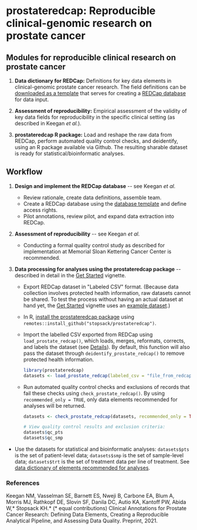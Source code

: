 # prostateredcap: Reproducible clinical-genomic research on prostate cancer

<!-- badges: start -->
<!-- badges: end -->

## Modules for reproducible clinical research on prostate cancer

1. **Data dictionary for REDCap:** Definitions for key data elements in clinical-genomic prostate cancer research. The field definitions can be [downloaded as a template](https://github.com/stopsack/prostateredcap/blob/main/inst/extdata/prostateredcap_datadictionary.csv) that serves for creating a [REDCap database](https://projectredcap.org/about/faq/) for data input. 

2. **Assessment of reproducibility:** Empirical assessment of the validity of key data fields for reproducibility in the specific clinical setting (as described in Keegan *et al.*).

3. **prostateredcap R package:** Load and reshape the raw data from REDCap, perform automated quality control checks, and deidentify, using an R package available via Github. The resulting sharable dataset is ready for statistical/bioinformatic analyses.


## Workflow

1. **Design and implement the REDCap database**  -- see Keegan *et al.*

   + Review rationale, create data definitions, assemble team.
   + Create a REDCap database using the [database template](https://github.com/stopsack/prostateredcap/blob/main/inst/extdata/prostateredcap_datadictionary.csv) and define access rights.
   + Pilot annotations, review pilot, and expand data extraction into REDCap. 
   
   
2. **Assessment of reproducibility** -- see Keegan *et al.*

   + Conducting a formal quality control study as described for implementation at Memorial Sloan Kettering Cancer Center is recommended.
   

3. **Data processing for analyses using the prostateredcap package** -- described in detail in the [Get Started](articles/prostateredcap.html) vignette.

   +  Export REDCap dataset in "Labeled CSV" format. (Because data collection involves protected health information, raw datasets cannot be shared. To test the process without having an actual dataset at hand yet, the [Get Started](articles/prostateredcap.html) vignette uses an [example dataset](https://github.com/stopsack/prostateredcap/blob/main/inst/extdata/SampleGUPIMPACTDatab_DATA_LABELS_2021-05-26.csv).)
   + In R, [install the prostateredcap package](articles/prostateredcap.html#install-the-prostateredcap-package-1) using `remotes::install_github("stopsack/prostateredcap")`.
   + Import the labelled CSV exported from REDCap using `load_prostate_redcap()`, which loads, merges, reformats, corrects, and labels the dataset (see [Details](reference/load_prostate_redcap.html#details)). By default, this function will also pass the dataset through `deidentify_prostate_redcap()` to remove protected health information.

       ``` r
       library(prostateredcap)
       datasets <- load_prostate_redcap(labeled_csv = "file_from_redcap.csv")
       ```
   
   + Run automated quality control checks and exclusions of records that fail these checks using `check_prostate_redcap()`. By using `recommended_only = TRUE`, only data elements recommended for analyses will be returned.

       ``` r
       datasets <- check_prostate_redcap(datasets, recommended_only = TRUE)
     
       # View quality control results and exclusion criteria:
       datasets$qc_pts
       datasets$qc_smp
       ```
   
  + Use the datasets for statistical and bioinformatic analyses: `datasets$pts` is the set of patient-level data; `datasets$smp` is the set of sample-level data; `datasets$trt` is the set of treatment data per line of treatment. See [data dictionary of elements recommended for analyses](articles/dataelements.html).


### References

Keegan NM, Vasselman SE, Barnett ES, Nweji B, Carbone EA, Blum A, Morris MJ, Rathkopf DE, Slovin SF, Danila DC, Autio KA, Kantoff PW, Abida W,\* Stopsack KH.\* (\* equal contributions)  Clinical Annotations for Prostate Cancer Research: Defining Data Elements, Creating a Reproducible Analytical Pipeline, and Assessing Data Quality. Preprint, 2021.
